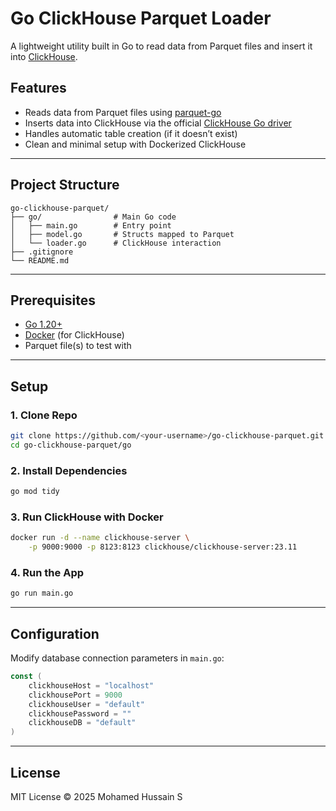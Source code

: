 # Go ClickHouse Parquet Loader

A lightweight utility built in Go to read data from Parquet files and insert it into [ClickHouse](https://clickhouse.com).

## Features

* Reads data from Parquet files using [parquet-go](https://github.com/xitongsys/parquet-go)
* Inserts data into ClickHouse via the official [ClickHouse Go driver](https://github.com/ClickHouse/clickhouse-go)
* Handles automatic table creation (if it doesn’t exist)
* Clean and minimal setup with Dockerized ClickHouse

---

## Project Structure

```
go-clickhouse-parquet/
├── go/                # Main Go code
│   ├── main.go        # Entry point
│   ├── model.go       # Structs mapped to Parquet
│   └── loader.go      # ClickHouse interaction
├── .gitignore
└── README.md
```

---

## Prerequisites

* [Go 1.20+](https://go.dev/dl/)
* [Docker](https://www.docker.com/) (for ClickHouse)
* Parquet file(s) to test with

---

## Setup

### **1. Clone Repo**

```bash
git clone https://github.com/<your-username>/go-clickhouse-parquet.git
cd go-clickhouse-parquet/go
```

### **2. Install Dependencies**

```bash
go mod tidy
```

### **3. Run ClickHouse with Docker**

```bash
docker run -d --name clickhouse-server \
    -p 9000:9000 -p 8123:8123 clickhouse/clickhouse-server:23.11
```

### **4. Run the App**

```bash
go run main.go
```

---

## Configuration

Modify database connection parameters in `main.go`:

```go
const (
    clickhouseHost = "localhost"
    clickhousePort = 9000
    clickhouseUser = "default"
    clickhousePassword = ""
    clickhouseDB = "default"
)
```

---

## License

MIT License © 2025 Mohamed Hussain S
